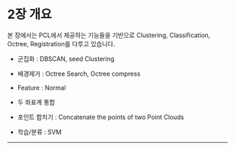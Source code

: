 # 2장 개요 


본 장에서는  PCL에서 제공하는 기능들을 기반으로 Clustering, Classification, Octree, Registration를 다루고 있습니다. 

- 군집화 : DBSCAN, seed Clustering 
- 배경제거 : Octree Search, Octree compress
- Feature : Normal 
- 두 좌표계 통합 

- 포인트 합치기 : Concatenate the points of two Point Clouds
- 학습/분류 : SVM 

---